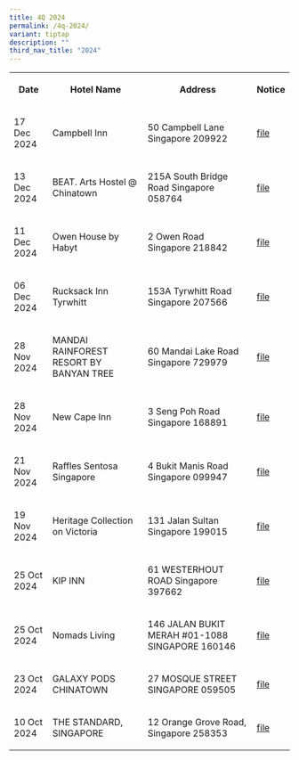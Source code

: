 ```yaml
---
title: 4Q 2024
permalink: /4q-2024/
variant: tiptap
description: ""
third_nav_title: "2024"
---
```

<table style="minWidth: 100px">
<colgroup>
<col>
<col>
<col>
<col>
</colgroup>
<tbody>
<tr>
<th rowspan="1" colspan="1">
<p>Date</p>
</th>
<th rowspan="1" colspan="1">
<p>Hotel Name</p>
</th>
<th rowspan="1" colspan="1">
<p>Address</p>
</th>
<th rowspan="1" colspan="1">
<p>Notice</p>
</th>
</tr>
<tr>
<td rowspan="1" colspan="1">
<p>17 Dec 2024</p>
</td>
<td rowspan="1" colspan="1">
<p>Campbell Inn</p>
</td>
<td rowspan="1" colspan="1">
<p>50 Campbell Lane Singapore 209922</p>
</td>
<td rowspan="1" colspan="1">
<p><a href="/files/Campbell_Inn.pdf" rel="noopener noreferrer nofollow" target="_blank">file</a>
</p>
</td>
</tr>
<tr>
<td rowspan="1" colspan="1">
<p>13 Dec 2024</p>
</td>
<td rowspan="1" colspan="1">
<p>BEAT. Arts Hostel @ Chinatown</p>
</td>
<td rowspan="1" colspan="1">
<p>215A South Bridge Road Singapore 058764</p>
</td>
<td rowspan="1" colspan="1">
<p><a href="/files/BEAT__Arts_Hostel___Chinatown.pdf" rel="noopener noreferrer nofollow" target="_blank">file</a>
</p>
</td>
</tr>
<tr>
<td rowspan="1" colspan="1">
<p>11 Dec 2024</p>
</td>
<td rowspan="1" colspan="1">
<p>Owen House by Habyt</p>
</td>
<td rowspan="1" colspan="1">
<p>2 Owen Road Singapore 218842</p>
</td>
<td rowspan="1" colspan="1">
<p><a href="/files/Owen_House_by_Habyt.pdf" rel="noopener noreferrer nofollow" target="_blank">file</a>
</p>
</td>
</tr>
<tr>
<td rowspan="1" colspan="1">
<p>06 Dec 2024</p>
</td>
<td rowspan="1" colspan="1">
<p>Rucksack Inn Tyrwhitt</p>
</td>
<td rowspan="1" colspan="1">
<p>153A Tyrwhitt Road Singapore 207566</p>
</td>
<td rowspan="1" colspan="1">
<p><a href="/files/Rucksack_Inn_Tyrwhitt.pdf" rel="noopener noreferrer nofollow" target="_blank">file</a>
</p>
</td>
</tr>
<tr>
<td rowspan="1" colspan="1">
<p>28 Nov 2024</p>
</td>
<td rowspan="1" colspan="1">
<p>MANDAI RAINFOREST RESORT BY BANYAN TREE</p>
</td>
<td rowspan="1" colspan="1">
<p>60 Mandai Lake Road Singapore 729979</p>
</td>
<td rowspan="1" colspan="1">
<p><a href="/files/MANDAI_RAINFOREST_RESORT_BY_BANYAN_TREE.pdf" rel="noopener noreferrer nofollow" target="_blank">file</a>
</p>
</td>
</tr>
<tr>
<td rowspan="1" colspan="1">
<p>28 Nov 2024</p>
</td>
<td rowspan="1" colspan="1">
<p>New Cape Inn</p>
</td>
<td rowspan="1" colspan="1">
<p>3 Seng Poh Road Singapore 168891</p>
</td>
<td rowspan="1" colspan="1">
<p><a href="/files/New_Cape_Inn.pdf" rel="noopener noreferrer nofollow" target="_blank">file</a>
</p>
</td>
</tr>
<tr>
<td rowspan="1" colspan="1">
<p>21 Nov 2024</p>
</td>
<td rowspan="1" colspan="1">
<p>Raffles Sentosa Singapore</p>
</td>
<td rowspan="1" colspan="1">
<p>4 Bukit Manis Road Singapore 099947</p>
</td>
<td rowspan="1" colspan="1">
<p><a href="/files/Raffles_Sentosa_Singapore.pdf" rel="noopener noreferrer nofollow" target="_blank">file</a>
</p>
</td>
</tr>
<tr>
<td rowspan="1" colspan="1">
<p>19 Nov 2024</p>
</td>
<td rowspan="1" colspan="1">
<p>Heritage Collection on Victoria</p>
</td>
<td rowspan="1" colspan="1">
<p>131 Jalan Sultan Singapore 199015</p>
</td>
<td rowspan="1" colspan="1">
<p><a href="/files/Heritage_Collection_on_Victoria.pdf" rel="noopener noreferrer nofollow" target="_blank">file</a>
</p>
</td>
</tr>
<tr>
<td rowspan="1" colspan="1">
<p>25 Oct 2024</p>
</td>
<td rowspan="1" colspan="1">
<p>KIP INN</p>
</td>
<td rowspan="1" colspan="1">
<p>61 WESTERHOUT ROAD Singapore 397662</p>
</td>
<td rowspan="1" colspan="1">
<p><a href="/files/kip_inn.pdf" rel="noopener noreferrer nofollow" target="_blank">file</a>
</p>
</td>
</tr>
<tr>
<td rowspan="1" colspan="1">
<p>25 Oct 2024</p>
</td>
<td rowspan="1" colspan="1">
<p>Nomads Living</p>
</td>
<td rowspan="1" colspan="1">
<p>146 JALAN BUKIT MERAH #01-1088 SINGAPORE 160146</p>
</td>
<td rowspan="1" colspan="1">
<p><a href="/files/Nomads_Living.pdf" rel="noopener noreferrer nofollow" target="_blank">file</a>
</p>
</td>
</tr>
<tr>
<td rowspan="1" colspan="1">
<p>23 Oct 2024</p>
</td>
<td rowspan="1" colspan="1">
<p>GALAXY PODS CHINATOWN</p>
</td>
<td rowspan="1" colspan="1">
<p>27 MOSQUE STREET SINGAPORE 059505</p>
</td>
<td rowspan="1" colspan="1">
<p><a href="/files/GALAXY_PODS_CHINATOWN.pdf" rel="noopener noreferrer nofollow" target="_blank">file</a>
</p>
</td>
</tr>
<tr>
<td rowspan="1" colspan="1">
<p>10 Oct 2024</p>
</td>
<td rowspan="1" colspan="1">
<p>THE STANDARD, SINGAPORE</p>
</td>
<td rowspan="1" colspan="1">
<p>12 Orange Grove Road, Singapore 258353</p>
</td>
<td rowspan="1" colspan="1">
<p><a href="/files/the_standard_singapore.pdf" rel="noopener noreferrer nofollow" target="_blank"><u>file</u></a>
</p>
</td>
</tr>
</tbody>
</table>
<p></p>